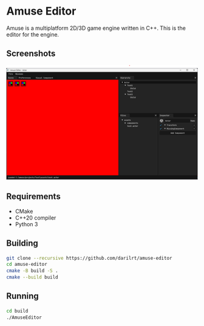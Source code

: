 # Amuse Editor 
Amuse is a multiplatform 2D/3D game engine written in C++. This is the editor for the engine.

## Screenshots

![Screenshot](https://raw.githubusercontent.com/darilrt/amuse-editor/master/docs/Screenshot%202024-07-02%20000633.png)

## Requirements

- CMake
- C++20 compiler
- Python 3

## Building

```bash
git clone --recursive https://github.com/darilrt/amuse-editor
cd amuse-editor
cmake -B build -S .
cmake --build build
```

## Running

```bash
cd build
./AmuseEditor
```